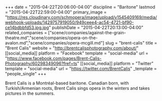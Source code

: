 +++
date = "2015-04-22T20:06:00-04:00"
discipline = "Baritone"
lastmod = "2015-04-22T22:59:00-04:00"
primary_image = "https://res.cloudinary.com/schmopera/image/upload/v1545409169/media/webhook-uploads/1429757919050/949ceee4-ac54-4721-bf90-ce14bdbbfd53.jpg.jpg"
publishDate = "2015-04-22T20:13:00-04:00"
related_companies = ["scene/companies/against-the-grain-theatre.md","scene/companies/opera-on-the-avalon.md","scene/companies/opera-mcgill.md"]
slug = "brent-calis"
title = "Brent Calis"
website = "http://brentcalisphotography.com/about/"
[[social_media]]
platform = "Facebook"
template = "social-media"
url = "https://www.facebook.com/pages/Brent-Calis-Photography/60298349096?fref=ts"
[[social_media]]
platform = "Twitter"
template = "social-media"
url = "https://twitter.com/BrentCalis"
_template = "people_single"
+++

Brent Calis is a Montréal-based baritone. Canadian born, with Turkish/Armenian roots, Brent Calis sings opera in the winters and takes pictures in the summers.
